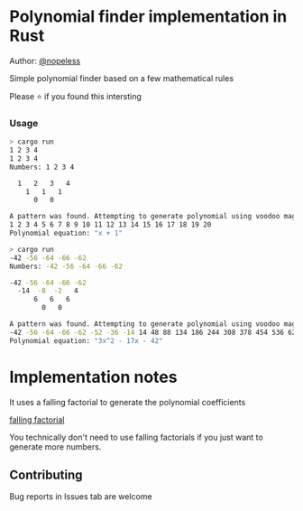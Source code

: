 # Polynomial finder implementation in Rust

Author: [@nopeless](https://github.com/nopeless)

Simple polynomial finder based on a few mathematical rules

Please :star: if you found this intersting

### Usage

```sh
> cargo run
1 2 3 4
1 2 3 4
Numbers: 1 2 3 4

  1   2   3   4
    1   1   1
      0   0

A pattern was found. Attempting to generate polynomial using voodoo magic...
1 2 3 4 5 6 7 8 9 10 11 12 13 14 15 16 17 18 19 20
Polynomial equation: "x + 1"
```

```sh
> cargo run
-42 -56 -64 -66 -62
Numbers: -42 -56 -64 -66 -62

-42 -56 -64 -66 -62
  -14  -8  -2   4
      6   6   6
        0   0

A pattern was found. Attempting to generate polynomial using voodoo magic...
-42 -56 -64 -66 -62 -52 -36 -14 14 48 88 134 186 244 308 378 454 536 624 718
Polynomial equation: "3x^2 - 17x - 42"
```

# Implementation notes

It uses a falling factorial to generate the polynomial coefficients

[falling factorial](https://en.wikipedia.org/wiki/Falling_and_rising_factorials)

You technically don't need to use falling factorials if you just want to generate more numbers.

## Contributing

Bug reports in Issues tab are welcome
